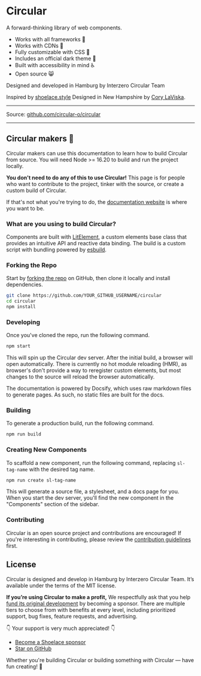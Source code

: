 # Circular

A forward-thinking library of web components.

- Works with all frameworks 🧩
- Works with CDNs 🚛
- Fully customizable with CSS 🎨
- Includes an official dark theme 🌛
- Built with accessibility in mind ♿️
- Open source 😸

Designed and developed in Hamburg by Interzero Circular Team

Inspired by [shoelace.style](https://shoelace.style)
Designed in New Hampshire by [Cory LaViska](https://twitter.com/claviska).

---

<!-- Documentation: [shoelace.style](https://shoelace.style) -->

Source: [github.com/circular-o/circular](https://github.com/circular-o/circular)

<!-- Twitter: [@shoelace_style](https://twitter.com/shoelace_style) -->

---

## Circular makers 🥾

Circular makers can use this documentation to learn how to build Circular from source. You will need Node >= 16.20 to build and run the project locally.

**You don't need to do any of this to use Circular!** This page is for people who want to contribute to the project, tinker with the source, or create a custom build of Circular.

If that's not what you're trying to do, the [documentation website](https://circular.interzero.de) is where you want to be.

### What are you using to build Circular?

Components are built with [LitElement](https://lit-element.polymer-project.org/), a custom elements base class that provides an intuitive API and reactive data binding. The build is a custom script with bundling powered by [esbuild](https://esbuild.github.io/).

### Forking the Repo

Start by [forking the repo](https://github.com/circular-o/circular/fork) on GitHub, then clone it locally and install dependencies.

```bash
git clone https://github.com/YOUR_GITHUB_USERNAME/circular
cd circular
npm install
```

### Developing

Once you've cloned the repo, run the following command.

```bash
npm start
```

This will spin up the Circular dev server. After the initial build, a browser will open automatically. There is currently no hot module reloading (HMR), as browser's don't provide a way to reregister custom elements, but most changes to the source will reload the browser automatically.

The documentation is powered by Docsify, which uses raw markdown files to generate pages. As such, no static files are built for the docs.

### Building

To generate a production build, run the following command.

```bash
npm run build
```

### Creating New Components

To scaffold a new component, run the following command, replacing `sl-tag-name` with the desired tag name.

```bash
npm run create sl-tag-name
```

This will generate a source file, a stylesheet, and a docs page for you. When you start the dev server, you'll find the new component in the "Components" section of the sidebar.

### Contributing

Circular is an open source project and contributions are encouraged! If you're interesting in contributing, please review the [contribution guidelines](CONTRIBUTING.md) first.

## License

Circular is designed and develop in Hamburg by Interzero Circular Team. It’s available under the terms of the MIT license.

**If you’re using Circular to make a profit,** We respectfully ask that you help [fund its original development](https://github.com/sponsors/claviska) by becoming a sponsor. There are multiple tiers to choose from with benefits at every level, including prioritized support, bug fixes, feature requests, and advertising.

👇 Your support is very much appreciated! 👇

- [Become a Shoelace sponsor](https://github.com/sponsors/claviska)
- [Star on GitHub](https://github.com/circular-o/circular/stargazers)
<!-- - [Follow on Twitter](https://twitter.com/shoelace_style) -->

Whether you're building Circular or building something _with_ Circular — have fun creating! 🥾
